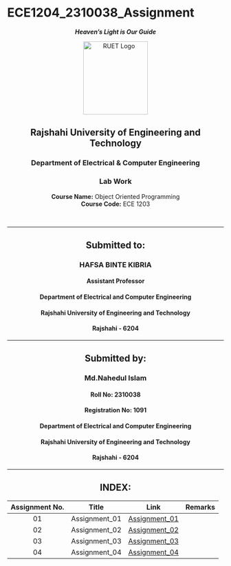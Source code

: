 # ECE1204_2310038_Assignment
<div align="center">
  
_**Heaven’s Light is Our Guide**_
</div>

<p align="center">
  <img src="https://github.com/user-attachments/assets/18531be8-2a84-4bea-9027-5f1c40549dfa" alt="RUET Logo" style="width:150px;height:170px;">
</p>

<div align="center">
  
  ## **Rajshahi University of Engineering and Technology** <br> 
  ### **Department of Electrical & Computer Engineering**
  ### **Lab Work**<br>
  **Course Name:** Object Oriented Programming <br>
  **Course Code:** ECE 1203
</div>
<br>
<div align="center">

---  
##  Submitted to: 

### **HAFSA BINTE KIBRIA**
#### Assistant Professor
#### Department of Electrical and Computer Engineering
#### Rajshahi University of Engineering and Technology
#### Rajshahi - 6204

---

## Submitted by:
### **Md.Nahedul Islam**
#### Roll No: 2310038
#### Registration No: 1091
#### Department of Electrical and Computer Engineering
#### Rajshahi University of Engineering and Technology
#### Rajshahi - 6204

---
</div>

<div align="center">
  
## INDEX:

| Assignment No. | Title | Link | Remarks |
| :---: | :---: | :---: | :---: |
| 01 | Assignment_01  |[Assignment_01](https://github.com/NahedECE/ECE-1103_2310038/blob/main/Assignment/Assignment_1.md)|  |
| 02 | Assignment_02 | [Assignment_02](https://github.com/NahedECE/ECE-1103_2310038/blob/main/Assignment/Assignment_02.md) |  |
| 03 | Assignment_03 | [Assignment_03](https://github.com/NahedECE/ECE-1103_2310038/blob/main/Assignment/Assignment_03.md) |  |
| 04 | Assignment_04 | [Assignment_04](https://github.com/NahedECE/ECE-1103_2310038/blob/main/Assignment/Assignment_04.md) |  |
</div>

